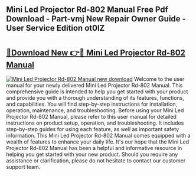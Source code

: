 ## Mini Led Projector Rd-802 Manual Free Pdf Download - Part-vmj New Repair Owner Guide - User Service Edition ot0lZ

# <h2><a href="http://cf11097.oget.top/?id=Mini+Led+Projector+Rd-802+Manual">🔗Download New 👉🔴 Mini Led Projector Rd-802 Manual</a></h2>

[![Mini Led Projector Rd-802 Manual new download](https://i.imgur.com/5g1atiW.png)](http://cf11097.oget.top/?id=Mini+Led+Projector+Rd-802+Manual)
Welcome to the user manual for your newly delivered Mini Led Projector Rd-802 Manual. This comprehensive guide is intended to help you get started with your product and provide you with a thorough understanding of its features, functions, and capabilities. You will find step-by-step instructions for installation, operation, maintenance, and troubleshooting. Before using your Mini Led Projector Rd-802 Manual, please refer to this user manual for detailed instructions on product setup, operation, and troubleshooting. It includes step-by-step guides for using each feature, as well as important safety information. This Mini Led Projector Rd-802 Manual comes equipped with a wealth of features to enhance your daily life. It's our hope that the Mini Led Projector Rd-802 Manual has been a helpful and informative resource in helping you get started with your new product. Should you require any assistance or clarification, please do not hesitate to contact our customer support team.
